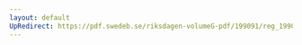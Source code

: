 ```yaml
---
layout: default
UpRedirect: https://pdf.swedeb.se/riksdagen-volumeG-pdf/199091/reg_199091/reg_199091_0533.pdf
---
```

